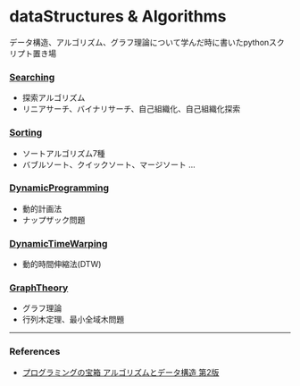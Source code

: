 # dataStructures & Algorithms

データ構造、アルゴリズム、グラフ理論について学んだ時に書いたpythonスクリプト置き場

### [Searching](https://github.com/Wotipati/dataStructuresAndAlgorithms/tree/master/Searching)
- 探索アルゴリズム
- リニアサーチ、バイナリサーチ、自己組織化、自己組織化探索

### [Sorting](https://github.com/Wotipati/dataStructuresAndAlgorithms/tree/master/Sorting)
- ソートアルゴリズム7種
- バブルソート、クイックソート、マージソート ... 

### [DynamicProgramming](https://github.com/Wotipati/dataStructuresAndAlgorithms/tree/master/DynamicProgramming)
- 動的計画法
- ナップザック問題

### [DynamicTimeWarping](https://github.com/Wotipati/dataStructuresAndAlgorithms/tree/master/DynamicTimeWarping)
- 動的時間伸縮法(DTW)


### [GraphTheory](https://github.com/Wotipati/dataStructuresAndAlgorithms/tree/master/GraphTheory)
- グラフ理論
- 行列木定理、最小全域木問題

---

### References
- [プログラミングの宝箱 アルゴリズムとデータ構造 第2版](http://www.sbcr.jp/products/4797363289.html)